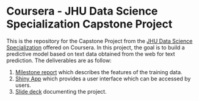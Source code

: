# Coursera - JHU Data Science Specialization Capstone Project

This is the repository for the Capstone Project from the [JHU Data Science Specialization](https://www.coursera.org/learn/data-science-project) offered on Coursera. In this project, the goal is to build a predictive model based on text data obtained from the web for text prediction. The deliverables are as follow:

1. [Milestone report](https://dillonchewwx.github.io/coursera-jhudatasciencecapstone/MilestoneReport.html) which describes the features of the training data.
2. [Shiny App](https://dillonchewwx.shinyapps.io/coursera-jhudatasciencecapstone/) which provides a user interface which can be accessed by users. 
3. [Slide deck](https://github.com/dillonchewwx/coursera-jhudatasciencecapstone/Slides.html) documenting the project.